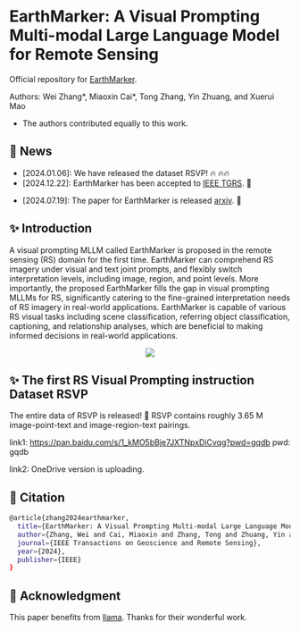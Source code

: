 #  EarthMarker:  A Visual Prompting Multi-modal Large Language Model for Remote Sensing

Official repository for [EarthMarker](https://ieeexplore.ieee.org/document/10817639). 

Authors: Wei Zhang*, Miaoxin Cai*, Tong Zhang, Yin Zhuang, and Xuerui Mao
* The authors contributed equally to this work.


  
## :mega: News
- [2024.01.06]: We have released the dataset RSVP! 🔥 :fire::fire:
- [2024.12.22]: EarthMarker has been accepted to [IEEE TGRS](https://ieeexplore.ieee.org/document/10817639). 🎉 
* [2024.07.19]: The paper for EarthMarker is released [arxiv](https://arxiv.org/abs/2407.13596). 🚀 


##  :sparkles: Introduction
A visual prompting MLLM called EarthMarker is proposed in the  remote sensing (RS) domain for the first time. EarthMarker can comprehend RS imagery under visual and text joint prompts, and flexibly switch interpretation levels, including image, region, and point levels. More importantly, the proposed EarthMarker fills the gap in visual prompting MLLMs for RS, significantly catering to the fine-grained interpretation needs of RS imagery in real-world applications. EarthMarker is capable of various RS visual tasks including scene classification, referring object classification, captioning, and relationship analyses, which are beneficial to making informed decisions in real-world applications.
 <div align="center">
  <img src="VP-example.png">
</div>

##  :sparkles: The first RS Visual Prompting instruction Dataset RSVP
The entire data of RSVP is released! 🚀 RSVP contains roughly 3.65 M image-point-text and image-region-text pairings.

link1: https://pan.baidu.com/s/1_kMO5bBje7JXTNpxDiCvqg?pwd=gqdb 
pwd: gqdb 

link2: OneDrive version is uploading.


## :bookmark: Citation
```bash
@article{zhang2024earthmarker,
  title={EarthMarker: A Visual Prompting Multi-modal Large Language Model for Remote Sensing},
  author={Zhang, Wei and Cai, Miaoxin and Zhang, Tong and Zhuang, Yin and Li, Jun and Mao, Xuerui},
  journal={IEEE Transactions on Geoscience and Remote Sensing},
  year={2024},
  publisher={IEEE}
}
```

## :memo: Acknowledgment
This paper benefits from [llama](https://github.com/facebookresearch/llama). Thanks for their wonderful work.



